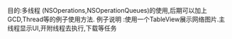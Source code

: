 目的:多线程 (NSOperations,NSOperationQueues)的使用,后期可以加上GCD,Thread等的例子使用方法.
例子说明 :使用一个TableView展示网络图片.主线程显示UI,开附线程去执行,下载等任务